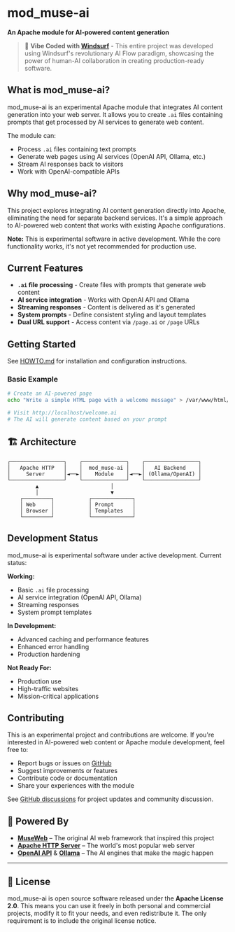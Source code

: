 # mod_muse-ai

**An Apache module for AI-powered content generation**

> 🌊 **Vibe Coded with [Windsurf](https://windsurf.com/)** - This entire project was developed using Windsurf's revolutionary AI Flow paradigm, showcasing the power of human-AI collaboration in creating production-ready software.

## What is mod_muse-ai?

mod_muse-ai is an experimental Apache module that integrates AI content generation into your web server. It allows you to create `.ai` files containing prompts that get processed by AI services to generate web content.

The module can:
- Process `.ai` files containing text prompts
- Generate web pages using AI services (OpenAI API, Ollama, etc.)
- Stream AI responses back to visitors
- Work with OpenAI-compatible APIs

## Why mod_muse-ai?

This project explores integrating AI content generation directly into Apache, eliminating the need for separate backend services. It's a simple approach to AI-powered web content that works with existing Apache configurations.

**Note:** This is experimental software in active development. While the core functionality works, it's not yet recommended for production use.

## Current Features

- **`.ai` file processing** - Create files with prompts that generate web content
- **AI service integration** - Works with OpenAI API and Ollama
- **Streaming responses** - Content is delivered as it's generated
- **System prompts** - Define consistent styling and layout templates
- **Dual URL support** - Access content via `/page.ai` or `/page` URLs

## Getting Started

See [HOWTO.md](HOWTO.md) for installation and configuration instructions.

### Basic Example
```bash
# Create an AI-powered page
echo "Write a simple HTML page with a welcome message" > /var/www/html/welcome.ai

# Visit http://localhost/welcome.ai
# The AI will generate content based on your prompt
```

## 🏗️ Architecture

```
┌─────────────────┐    ┌──────────────┐    ┌─────────────────┐
│   Apache HTTP   │    │  mod_muse-ai │    │   AI Backend    │
│     Server      │◄──►│    Module    │◄──►│ (Ollama/OpenAI) │
└─────────────────┘    └──────────────┘    └─────────────────┘
         ▲                       │
         │                       ▼
    ┌─────────┐           ┌─────────────┐
    │ Web     │           │ Prompt      │
    │ Browser │           │ Templates   │
    └─────────┘           └─────────────┘
```

## Development Status

mod_muse-ai is experimental software under active development. Current status:

**Working:**
- Basic `.ai` file processing
- AI service integration (OpenAI API, Ollama)
- Streaming responses
- System prompt templates

**In Development:**
- Advanced caching and performance features
- Enhanced error handling
- Production hardening

**Not Ready For:**
- Production use
- High-traffic websites
- Mission-critical applications

## Contributing

This is an experimental project and contributions are welcome. If you're interested in AI-powered web content or Apache module development, feel free to:

- Report bugs or issues on [GitHub](https://github.com/kekePower/mod_muse-ai/issues)
- Suggest improvements or features
- Contribute code or documentation
- Share your experiences with the module

See [GitHub discussions](https://github.com/kekePower/mod_muse-ai/discussions) for project updates and community discussion.

## 🔗 Powered By

- **[MuseWeb](https://github.com/kekePower/museweb)** – The original AI web framework that inspired this project
- **[Apache HTTP Server](https://httpd.apache.org/)** – The world's most popular web server
- **[OpenAI API](https://openai.com/api/)** & **[Ollama](https://ollama.ai/)** – The AI engines that make the magic happen

---

## 📄 License

mod_muse-ai is open source software released under the **Apache License 2.0**. This means you can use it freely in both personal and commercial projects, modify it to fit your needs, and even redistribute it. The only requirement is to include the original license notice.